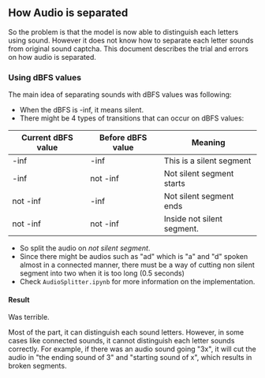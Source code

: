 ## How Audio is separated
So the problem is that the model is now able to distinguish each letters using sound. However it does not know how to separate each letter sounds from original sound captcha. This document describes the trial and errors on how audio is separated.

### Using dBFS values
The main idea of separating sounds with dBFS values was following:
- When the dBFS is -inf, it means silent.
- There might be 4 types of transitions that can occur on dBFS values:

| Current dBFS value | Before dBFS value | Meaning |
|--|--|--|
|-inf|-inf|This is a silent segment|
|-inf|not -inf|Not silent segment starts|
|not -inf| -inf| Not silent segment ends
|not -inf| not -inf| Inside not silent segment.

- So split the audio on *not silent segment*. 
- Since there might be audios such as "ad" which is "a" and "d" spoken almost in a connected manner, there must be a way of cutting non silent segment into two when it is too long (0.5 seconds)
- Check `AudioSplitter.ipynb` for more information on the implementation.

#### Result
Was terrible. 

Most of the part, it can distinguish each sound letters. However, in some cases like connected sounds, it cannot distinguish each letter sounds correctly. For example, if there was an audio sound going "3x", it will cut the audio in "the ending sound of 3" and "starting sound of x", which results in broken segments. 
